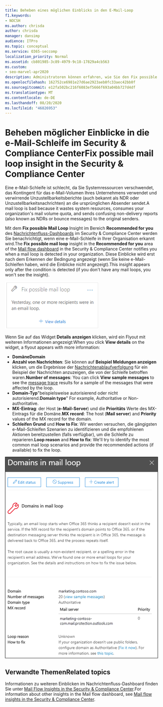```yaml
---
title: Beheben eines möglichen Einblicks in den E-Mail-Loop
f1.keywords:
- NOCSH
ms.author: chrisda
author: chrisda
manager: dansimp
audience: ITPro
ms.topic: conceptual
ms.service: O365-seccomp
localization_priority: Normal
ms.assetid: cb801985-3c89-4979-9c18-17829a4cb563
ms.custom:
- seo-marvel-apr2020
description: Administratoren können erfahren, wie Sie den Fix possible Mail Loop Insight im Nachrichtenfluss-Dashboard im Security & Compliance Center verwenden, um e-Mail-Schleifen in Ihrer Organisation zu identifizieren und zu beheben.
ms.openlocfilehash: 162752ce6981e27d6ae2923aeb0fc33aec42bb0f
ms.sourcegitcommit: e12fa502bc216f6083ef5666f693a04bb727d4df
ms.translationtype: MT
ms.contentlocale: de-DE
ms.lasthandoff: 08/20/2020
ms.locfileid: "46826953"
---
```

# <a name="fix-possible-mail-loop-insight-in-the-security--compliance-center"></a><span data-ttu-id="2d8e0-103">Beheben möglicher Einblicke in die e-Mail-Schleife im Security & Compliance Center</span><span class="sxs-lookup"><span data-stu-id="2d8e0-103">Fix possible mail loop insight in the Security & Compliance Center</span></span>

<span data-ttu-id="2d8e0-104">Eine e-Mail-Schleife ist schlecht, da Sie Systemressourcen verschwendet, das Kontingent für das e-Mail-Volumen Ihres Unternehmens verwendet und verwirrende Unzustellbarkeitsberichte (auch bekannt als NDR oder Unzustellbarkeitsnachrichten) an die ursprünglichen Absender sendet.</span><span class="sxs-lookup"><span data-stu-id="2d8e0-104">A mail loop is bad because it wastes system resources, consumes your organization's mail volume quota, and sends confusing non-delivery reports (also known as NDRs or bounce messages) to the original senders.</span></span>

<span data-ttu-id="2d8e0-105">Mit dem **Fix possible Mail Loop** Insight im Bereich **Recommended for you** des [Nachrichtenfluss-Dashboards](mail-flow-insights-v2.md) im Security & Compliance Center werden Sie benachrichtigt, wenn eine e-Mail-Schleife in Ihrer Organisation erkannt wird.</span><span class="sxs-lookup"><span data-stu-id="2d8e0-105">The **Fix possible mail loop** insight in the **Recommended for you** area of the [Mail flow dashboard](mail-flow-insights-v2.md) in the Security & Compliance Center notifies you when a mail loop is detected in your organization.</span></span> <span data-ttu-id="2d8e0-106">Diese Einblicke wird erst nach dem Erkennen der Bedingung angezeigt (wenn Sie keine e-Mail-Schleifen haben, wird die Einblicke nicht angezeigt).</span><span class="sxs-lookup"><span data-stu-id="2d8e0-106">This insight appears only after the condition is detected (if you don't have any mail loops, you won't see the insight).</span></span>

![Beheben langsamer Nachrichtenfluss Regeln Einblicke in den Bereich "empfohlen für Sie" des Nachrichtenfluss-Dashboards](../../media/mfi-fix-possible-mail-loop.png)

<span data-ttu-id="2d8e0-108">Wenn Sie auf das Widget **Details anzeigen** klicken, wird ein Flyout mit weiteren Informationen angezeigt:</span><span class="sxs-lookup"><span data-stu-id="2d8e0-108">When you click **View details** on the widget, a flyout appears with more information:</span></span>

- <span data-ttu-id="2d8e0-109">**Domäne**</span><span class="sxs-lookup"><span data-stu-id="2d8e0-109">**Domain**</span></span>
- <span data-ttu-id="2d8e0-110">**Anzahl von Nachrichten**: Sie können auf **Beispiel Meldungen anzeigen** klicken, um die Ergebnisse der [Nachrichtenablaufverfolgung](message-trace-scc.md) für ein Beispiel der Nachrichten anzuzeigen, die von der Schleife betroffen waren.</span><span class="sxs-lookup"><span data-stu-id="2d8e0-110">**Number of messages**: You can click **View sample messages** to see the [message trace](message-trace-scc.md) results for a sample of the messages that were affected by the loop.</span></span>
- <span data-ttu-id="2d8e0-111">**Domain-Typ**"beispielsweise autorisierend oder nicht autorisierend.</span><span class="sxs-lookup"><span data-stu-id="2d8e0-111">**Domain type**" For example, Authoritative or Non-authoritative.</span></span>
- <span data-ttu-id="2d8e0-112">**MX-Eintrag**: der Host (**e-Mail-Server**) und die **Prioritäts** Werte des MX-Eintrags für die Domäne.</span><span class="sxs-lookup"><span data-stu-id="2d8e0-112">**MX record**: The host (**Mail server**) and **Priority** values of the MX record for the domain.</span></span>
- <span data-ttu-id="2d8e0-113">**Schleifen Grund** und **How to Fix**: Wir werden versuchen, die gängigsten e-Mail-Schleifen Szenarien zu identifizieren und die empfohlenen Aktionen bereitzustellen (falls verfügbar), um die Schleife zu reparieren.</span><span class="sxs-lookup"><span data-stu-id="2d8e0-113">**Loop reason** and **How to fix**: We'll try to identify the most common mail loop scenarios and provide the recommended actions (if available) to fix the loop.</span></span>

![Details-Flyout, das angezeigt wird, nachdem Sie auf Details anzeigen in der Fix possible Mail Loop Insight](../../media/mfi-fix-possible-mail-loop-details.png)

## <a name="related-topics"></a><span data-ttu-id="2d8e0-115">Verwandte Themen</span><span class="sxs-lookup"><span data-stu-id="2d8e0-115">Related topics</span></span>

<span data-ttu-id="2d8e0-116">Informationen zu weiteren Einblicken im Nachrichtenfluss-Dashboard finden Sie unter [Mail Flow Insights in the Security & Compliance Center](mail-flow-insights-v2.md).</span><span class="sxs-lookup"><span data-stu-id="2d8e0-116">For information about other insights in the Mail flow dashboard, see [Mail flow insights in the Security & Compliance Center](mail-flow-insights-v2.md).</span></span>
